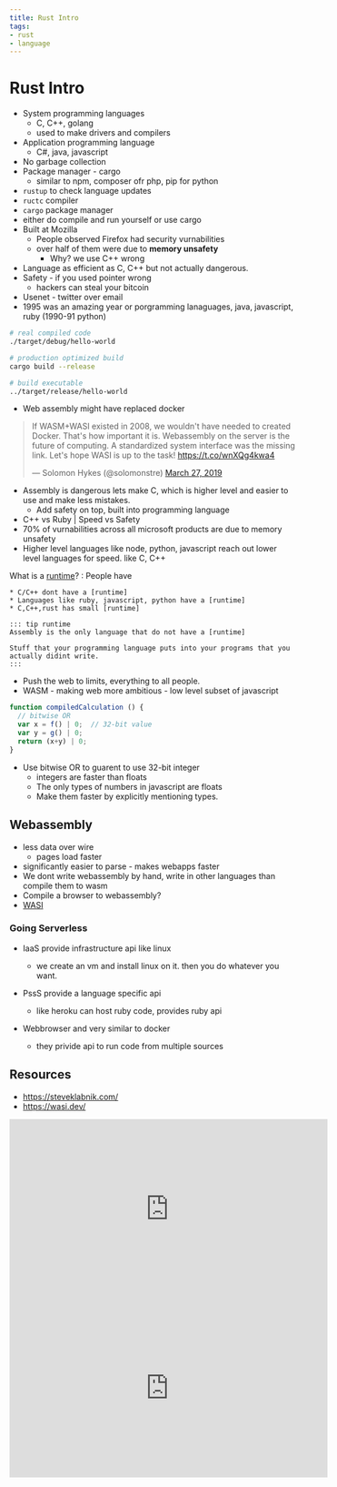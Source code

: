 ```yaml
---
title: Rust Intro
tags:
- rust
- language
---
```


# Rust Intro

<TagLinks />


* System programming languages
  * C, C++, golang
  * used to make drivers and compilers
* Application programming language
  * C#, java, javascript
* No garbage collection
* Package manager - cargo
  * similar to npm, composer ofr php, pip for python
* `rustup` to check language updates
* `ructc` compiler
* `cargo` package manager
* either do compile and run yourself or use cargo
* Built at Mozilla
  * People observed Firefox had security vurnabilities
  * over half of them were due to **memory unsafety**
    * Why? we use C++ wrong
* Language as efficient as C, C++ but not actually dangerous.
* Safety - if you used pointer wrong
  * hackers can steal your bitcoin
* Usenet - twitter over email
* 1995 was an amazing year or porgramming lanaguages, java, javascript, ruby  (1990-91 python)

```bash
# real compiled code
./target/debug/hello-world

# production optimized build
cargo build --release

# build executable
../target/release/hello-world
```

* Web assembly might have replaced docker

<blockquote class="twitter-tweet"><p lang="en" dir="ltr">If WASM+WASI existed in 2008, we wouldn&#39;t have needed to created Docker. That&#39;s how important it is. Webassembly on the server is the future of computing. A standardized system interface was the missing link. Let&#39;s hope WASI is up to the task! <a href="https://t.co/wnXQg4kwa4">https://t.co/wnXQg4kwa4</a></p>&mdash; Solomon Hykes (@solomonstre) <a href="https://twitter.com/solomonstre/status/1111004913222324225?ref_src=twsrc%5Etfw">March 27, 2019</a></blockquote> <script async src="https://platform.twitter.com/widgets.js" charset="utf-8"></script>

* Assembly is dangerous lets make C, which is higher level and easier to use and make less mistakes.
  * Add safety on top, built into programming language
* C++ vs Ruby | Speed vs Safety
* 70% of vurnabilities across all microsoft products are due to memory unsafety
* Higher level languages like node, python, javascript reach out lower level languages for speed. like C, C++

What is a [runtime]?
:   People have

    * C/C++ dont have a [runtime]
    * Languages like ruby, javascript, python have a [runtime]
    * C,C++,rust has small [runtime]

    ::: tip runtime
    Assembly is the only language that do not have a [runtime]

    Stuff that your programming language puts into your programs that you actually didint write.
    :::

* Push the web to limits, everything to all people.
* WASM - making web more ambitious - low level subset of javascript

[runtime]: https://en.wikipedia.org/wiki/Runtime_system

```js
function compiledCalculation () {
  // bitwise OR
  var x = f() | 0;  // 32-bit value
  var y = g() | 0;
  return (x+y) | 0;
}
```

* Use bitwise OR to guarent to use 32-bit integer
  * integers are faster than floats
  * The only types of numbers in javascript are floats
  * Make them faster by explicitly mentioning types.

## Webassembly

* less data over wire
  * pages load faster
* significantly easier to parse - makes webapps faster
* We dont write webassembly by hand, write in other languages than compile them to wasm
* Compile a browser to webassembly?
* [WASI](https://wasi.dev/)


### Going Serverless

* IaaS provide infrastructure api like linux
  * we create an vm and install linux on it. then you do whatever you want.
* PssS provide a language specific api
  * like heroku can host ruby code, provides ruby api

* Webbrowser and very similar to docker
  * they privide api to run code from multiple sources


## Resources

* https://steveklabnik.com/
* https://wasi.dev/


<iframe width="560" height="315" src="https://www.youtube.com/embed/CMB6AlE1QuI" frameborder="0" allow="accelerometer; autoplay; encrypted-media; gyroscope; picture-in-picture" allowfullscreen></iframe>


<iframe width="560" height="315" src="https://www.youtube.com/embed/8QlZbg5B1vk" frameborder="0" allow="accelerometer; autoplay; encrypted-media; gyroscope; picture-in-picture" allowfullscreen></iframe>

<Footer />
